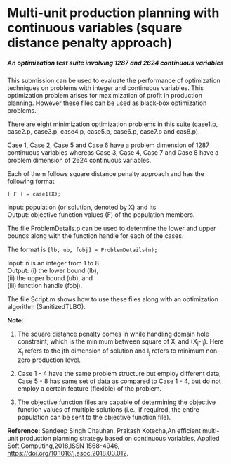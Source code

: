 # Multi-unit production planning with continuous variables (square distance penalty approach) 
##### An optimization test suite involving 1287 and 2624 continuous variables 

This submission can be used to evaluate the performance of optimization techniques on problems with integer and continuous variables. This optimization problem arises for maximization of profit in production planning. However these files can be used as black-box optimization problems.

There are eight minimization optimization problems in this suite (case1.p, case2.p, case3.p, case4.p, case5.p, case6.p, case7.p and cas8.p). 

Case 1, Case 2, Case 5 and Case 6 have a problem dimension of 1287 continuous variables whereas
Case 3, Case 4, Case 7 and Case 8 have a problem dimension of 2624 continuous variables. 

Each of them follows square distance penalty approach and  has the following format
```
[ F ] = case1(X);
```
Input: population (or solution, denoted by X) and its <br>
Output: objective function values (F) of the population members.

The file ProblemDetails.p can be used to determine the lower and upper bounds along with the function handle for each of the cases.

The format is `[lb, ub, fobj] = ProblemDetails(n);`

Input: n is an integer from 1 to 8. <br>
Output: (i) the lower bound (lb), <br>
(ii) the upper bound (ub), and <br>
(iii) function handle (fobj).

The file Script.m shows how to use these files along with an optimization algorithm (SanitizedTLBO).


**Note:** <br> 
  1. The square distance penalty comes in while handling domain hole constraint, which is the minimum between square of X<sub>j</sub> and (X<sub>j</sub>-l<sub>j</sub>). Here X<sub>j</sub> refers to the jth dimension of solution and l<sub>j</sub> refers to minimum non-zero production level.

  2. Case 1 - 4 have the same problem structure but employ different data; Case 5 - 8 has same set of data as compared to Case 1 - 4, but do not employ a certain feature (flexible) of the problem.

  2. The objective function files are capable of determining the objective function values of multiple solutions (i.e., if required, the entire population can be sent to the objective function file).

**Reference:** Sandeep Singh Chauhan, Prakash Kotecha,An efficient multi-unit production planning strategy based on continuous variables, Applied Soft Computing,2018,ISSN 1568-4946, https://doi.org/10.1016/j.asoc.2018.03.012.
